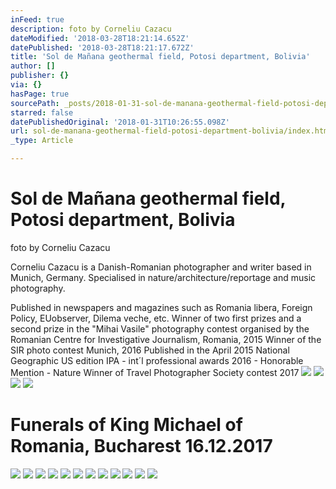 ```yaml
---
inFeed: true
description: foto by Corneliu Cazacu
dateModified: '2018-03-28T18:21:14.652Z'
datePublished: '2018-03-28T18:21:17.672Z'
title: 'Sol de Mañana geothermal field, Potosi department, Bolivia'
author: []
publisher: {}
via: {}
hasPage: true
sourcePath: _posts/2018-01-31-sol-de-manana-geothermal-field-potosi-department-bolivia.md
starred: false
datePublishedOriginal: '2018-01-31T10:26:55.098Z'
url: sol-de-manana-geothermal-field-potosi-department-bolivia/index.html
_type: Article

---
```

# Sol de Mañana geothermal field, Potosi department, Bolivia

foto by Corneliu Cazacu

Corneliu Cazacu is a Danish-Romanian photographer and writer based in Munich, Germany. Specialised in nature/architecture/reportage and music photography.

Published in newspapers and magazines such as Romania libera, Foreign Policy, EUobserver, Dilema veche, etc. Winner of two first prizes and a second prize in the "Mihai Vasile" photography contest organised by the Romanian Centre for Investigative Journalism, Romania, 2015 Winner of the SIR photo contest Munich, 2016 Published in the April 2015 National Geographic US edition  IPA - int´l professional awards 2016 - Honorable Mention - Nature Winner of Travel Photographer Society contest 2017
![](https://the-grid-user-content.s3-us-west-2.amazonaws.com/397bd13e-efd5-42fb-b6b7-8bb2226efe3f.jpg)
![](https://imgflo.herokuapp.com/graph/2b2431f8e7ba7b0/871f244e5cc8eb923a93b5ed9a82a2e8/croprotate.jpg?cropheight=4910&cropwidth=7360&degrees=0&input=https%3A%2F%2Fthe-grid-user-content.s3-us-west-2.amazonaws.com%2Fb6a50440-e841-47da-b0b3-24ffad420648.jpg&x=0&y=0)
![](https://the-grid-user-content.s3-us-west-2.amazonaws.com/1780e26c-ab81-488a-aac9-cc37ba3e6033.jpg)
![](https://the-grid-user-content.s3-us-west-2.amazonaws.com/d0751d2f-862d-404f-aa54-467759c20b3b.jpg)

# Funerals of King Michael of Romania, Bucharest 16.12.2017
![](https://the-grid-user-content.s3-us-west-2.amazonaws.com/af3a9731-08d6-4651-ac97-07223e52173e.jpg)
![](https://the-grid-user-content.s3-us-west-2.amazonaws.com/2962131c-a346-4230-89f8-3079e9ae37c7.jpg)
![](https://the-grid-user-content.s3-us-west-2.amazonaws.com/13e58ae3-4c4c-4d51-85ad-b2ca1339f739.jpg)
![](https://the-grid-user-content.s3-us-west-2.amazonaws.com/c3c848be-74da-4f99-8030-60b05000da71.jpg)
![](https://the-grid-user-content.s3-us-west-2.amazonaws.com/c95c775e-c66d-4fcf-8dc0-d503aa94952b.jpg)
![](https://the-grid-user-content.s3-us-west-2.amazonaws.com/8b2627b1-8c43-4297-a3bd-7efcb557d8aa.jpg)
![](https://the-grid-user-content.s3-us-west-2.amazonaws.com/4863485e-7a08-4e1f-8deb-42bbb85e2f6a.jpg)
![](https://the-grid-user-content.s3-us-west-2.amazonaws.com/f16bce88-2aa7-467b-ad96-e2cf58cd8937.jpg)
![](https://the-grid-user-content.s3-us-west-2.amazonaws.com/f2e5b05d-742f-4fc2-8bb4-03b989daa727.jpg)
![](https://the-grid-user-content.s3-us-west-2.amazonaws.com/0929ccde-cb10-4402-86e9-e4e3c453c35a.jpg)
![](https://the-grid-user-content.s3-us-west-2.amazonaws.com/b65292c2-3982-4e32-96f1-e0b57faaca5d.jpg)
![](https://the-grid-user-content.s3-us-west-2.amazonaws.com/16968636-d923-4014-ba87-86d2bf1063be.jpg)